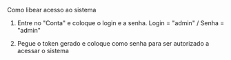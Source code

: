 Como libear acesso ao sistema

1. Entre no "Conta" e coloque o login e a senha. Login = "admin" / Senha = "admin"

2. Pegue o token gerado e coloque como senha para ser autorizado a acessar o sistema
